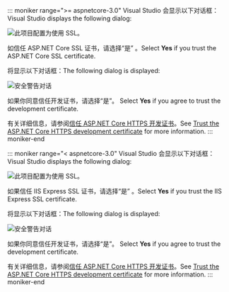 ::: moniker range=">= aspnetcore-3.0"
<span data-ttu-id="2c7f2-101">Visual Studio 会显示以下对话框：</span><span class="sxs-lookup"><span data-stu-id="2c7f2-101">Visual Studio displays the following dialog:</span></span>

![此项目配置为使用 SSL。](~/getting-started/_static/trustCert-3x.png)

<span data-ttu-id="2c7f2-105">如信任 ASP.NET Core SSL 证书，请选择“是”  。</span><span class="sxs-lookup"><span data-stu-id="2c7f2-105">Select **Yes** if you trust the ASP.NET Core SSL certificate.</span></span>

<span data-ttu-id="2c7f2-106">将显示以下对话框：</span><span class="sxs-lookup"><span data-stu-id="2c7f2-106">The following dialog is displayed:</span></span>

![安全警告对话](~/getting-started/_static/cert.png)

<span data-ttu-id="2c7f2-108">如果你同意信任开发证书，请选择“是”。 </span><span class="sxs-lookup"><span data-stu-id="2c7f2-108">Select **Yes** if you agree to trust the development certificate.</span></span>

<span data-ttu-id="2c7f2-109">有关详细信息，请参阅[信任 ASP.NET Core HTTPS 开发证书](xref:security/enforcing-ssl#trust-the-aspnet-core-https-development-certificate-on-windows-and-macos)。</span><span class="sxs-lookup"><span data-stu-id="2c7f2-109">See [Trust the ASP.NET Core HTTPS development certificate](xref:security/enforcing-ssl#trust-the-aspnet-core-https-development-certificate-on-windows-and-macos) for more information.</span></span>
::: moniker-end

::: moniker range="< aspnetcore-3.0"
<span data-ttu-id="2c7f2-110">Visual Studio 会显示以下对话框：</span><span class="sxs-lookup"><span data-stu-id="2c7f2-110">Visual Studio displays the following dialog:</span></span>

![此项目配置为使用 SSL。](~/getting-started/_static/trustCert.png)

<span data-ttu-id="2c7f2-114">如果信任 IIS Express SSL 证书，请选择“是”  。</span><span class="sxs-lookup"><span data-stu-id="2c7f2-114">Select **Yes** if you trust the IIS Express SSL certificate.</span></span>

<span data-ttu-id="2c7f2-115">将显示以下对话框：</span><span class="sxs-lookup"><span data-stu-id="2c7f2-115">The following dialog is displayed:</span></span>

![安全警告对话](~/getting-started/_static/cert.png)

<span data-ttu-id="2c7f2-117">如果你同意信任开发证书，请选择“是”。 </span><span class="sxs-lookup"><span data-stu-id="2c7f2-117">Select **Yes** if you agree to trust the development certificate.</span></span>

<span data-ttu-id="2c7f2-118">有关详细信息，请参阅[信任 ASP.NET Core HTTPS 开发证书](xref:security/enforcing-ssl#trust-the-aspnet-core-https-development-certificate-on-windows-and-macos)。</span><span class="sxs-lookup"><span data-stu-id="2c7f2-118">See [Trust the ASP.NET Core HTTPS development certificate](xref:security/enforcing-ssl#trust-the-aspnet-core-https-development-certificate-on-windows-and-macos) for more information.</span></span>
::: moniker-end